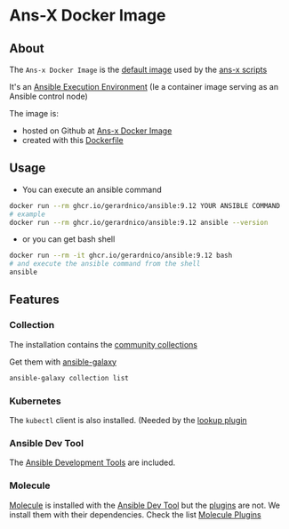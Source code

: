 # Ans-X Docker Image

## About
The `Ans-x Docker Image` is the [default image](ans-x-docker.md#ans-x-image) used by the [ans-x scripts](../README.md#ans-x-scripts)

It's an [Ansible Execution Environment](../contrib/contrib-ee)
(Ie a container image serving as an Ansible control node)

The image is:
* hosted on Github at [Ans-x Docker Image](https://github.com/gerardnico/ansible/pkgs/container/ansible)
* created with this [Dockerfile](../contrib/contrib-dockerfile)

## Usage


* You can execute an ansible command
```bash
docker run --rm ghcr.io/gerardnico/ansible:9.12 YOUR ANSIBLE COMMAND
# example
docker run --rm ghcr.io/gerardnico/ansible:9.12 ansible --version
```
* or you can get bash shell
```bash
docker run --rm -it ghcr.io/gerardnico/ansible:9.12 bash
# and execute the ansible command from the shell
ansible
```

## Features

### Collection

The installation contains the [community collections](https://docs.ansible.com/ansible/latest/collections/index.html)

Get them with [ansible-galaxy](bin-generated/ansible-galaxy.md)

```bash
ansible-galaxy collection list
```


### Kubernetes

The `kubectl` client is also installed.
(Needed by the [lookup plugin](../Dockerfiles/2.9/README-9#clients)

### Ansible Dev Tool

The [Ansible Development Tools](https://ansible.readthedocs.io/projects/dev-tools/) are included.

### Molecule

[Molecule](bin-generated/molecule.md) is installed with the [Ansible Dev Tool](#ansible-dev-tool) 
but the [plugins](https://pypi.org/project/molecule-plugins/) are not.
We install them with their dependencies.
Check the list [Molecule Plugins](bin-generated/molecule.md#plugins)



